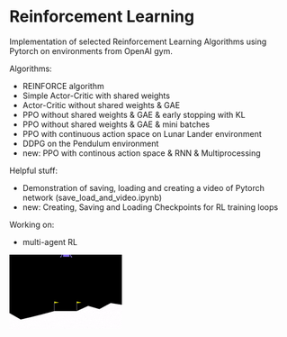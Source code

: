 # Reinforcement Learning
Implementation of selected Reinforcement Learning Algorithms using Pytorch on environments from OpenAI gym.

Algorithms:
* REINFORCE algorithm
* Simple Actor-Critic with shared weights
* Actor-Critic without shared weights & GAE
* PPO without shared weights & GAE & early stopping with KL
* PPO without shared weights & GAE & mini batches
* PPO with continuous action space on Lunar Lander environment
* DDPG on the Pendulum environment
* new: PPO with continous action space & RNN & Multiprocessing 

Helpful stuff:
* Demonstration of saving, loading and creating a video of Pytorch network (save_load_and_video.ipynb)
* new: Creating, Saving and Loading Checkpoints for RL training loops

Working on:
* multi-agent RL

![](lunar_lander.gif)
